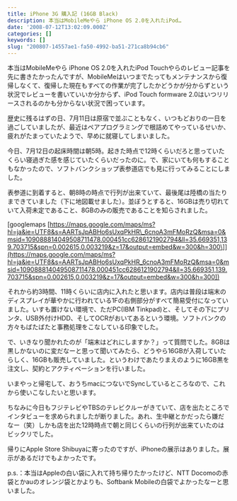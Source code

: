 ```yaml
---
title: iPhone 3G 購入記 (16GB Black)
description: 本当はMobileMeやら iPhone OS 2.0を入れたiPod…
date: '2008-07-12T13:02:09.000Z'
categories: []
keywords: []
slug: "200807-14557ae1-fa50-4992-ba51-271ca8b94cb6"
---
```

本当はMobileMeやら iPhone OS 2.0を入れたiPod Touchやらのレビュー記事を先に書きたかったんですが、MobileMeはいつまでたってもメンテナンスから復帰しなくて、復帰した現在もすべての作業が完了したかどうかが分からずという状況でレビューを書いていいか分からず、iPod Touch formware 2.0はいつリリースされるのかも分からない状況で困っています。

歴史に残るはずの日、7月11日は原宿で並ぶこともなく、いつもどおりの一日を過ごしていましたが、最近はペアプログラミングで根詰めてやっているせいか、疲れがたまっていたようで、早めに就寝してしまいました。

今日、7月12日の起床時間は朝5時。起きた時点で12時くらいだろと思っていたくらい寝過ぎた感を感じていたくらいだったのに。で、家にいても何もすることもなかったので、ソフトバンクショップ表参道店でも見に行ってみることにしました。

表参道に到着すると、朝8時の時点で行列が出来ていて、最後尾は陸橋の当たりまできていました（下に地図載せました）。並ぼうとすると、16GBは売り切れていて入荷未定であること、8GBのみの販売であることを知らされました。

\[googlemaps [https://maps.google.com/maps/ms?hl=ja&ie=UTF8&s=AARTsJpABHo6sUxqPkHR\_6cnoA3mFMoRzQ&msa=0&msid=109088814049508711478.000451cc6286121902794&ll=35.669351,139.703715&spn=0.002615,0.003219&z=17&output=embed&w=300&h=300\]](https://maps.google.com/maps/ms?hl=ja&ie=UTF8&s=AARTsJpABHo6sUxqPkHR_6cnoA3mFMoRzQ&msa=0&msid=109088814049508711478.000451cc6286121902794&ll=35.669351,139.703715&spn=0.002615,0.003219&z=17&output=embed&w=300&h=300])

それから約3時間、11時くらいに店内に入れたと思います。店内は普段は端末のディスプレイが華やかに行われている1Fの右側部分がすべて簡易受付になっていました。いすも置けない環境で、ただPC(IBM Tinkpad)と、そしてその下にプリンタ、USB外付けHDD、そしてOCRがおいてあるという環境。ソフトバンクの方々もばたばたと事務処理をこなしている印象でした。

で、いきなり聞かれたのが「端末はどれにしますか？」って質問でした。8GBは黒しかないのに変だなーと思って聞いてみたら、どうやら16GBが入荷していたらしく、16GBも販売していました。というわけであたりまえのように16GB黒を注文し、契約とアクティベーションを行いました。

いまやっと帰宅して、おうちmacにつないでSyncしているところなので、これから使いこなしたいと思います。

ちなみに今日もフジテレビやTBSのテレビクルーがきていて、店を出たところでインタビューを求められましたが断りました。あれ、生中継とかだったら嫌だなー（笑）しかも店を出た12時時点で朝と同じくらいの行列が出来ていたのはビックリでした。

帰りにApple Store Shibuyaに寄ったのですが、iPhoneの展示はありました。展示があるだけでもよかったです。

p.s.：本当はAppleの白い袋に入れて持ち帰りたかったけど、NTT Docomoの赤袋とかauのオレンジ袋とかよりも、Softbank Mobileの白袋でよかったなーと思いました。
